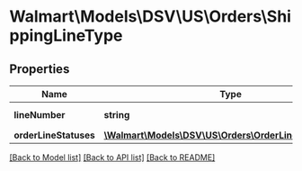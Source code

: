 # Walmart\Models\DSV\US\Orders\ShippingLineType

## Properties

Name | Type | Description | Notes
------------ | ------------- | ------------- | -------------
**lineNumber** | **string** | orderLine number |
**orderLineStatuses** | [**\Walmart\Models\DSV\US\Orders\OrderLineStatusesType**](OrderLineStatusesType.md) |  |


[[Back to Model list]](./) [[Back to API list]](../../../../../README.md#supported-apis) [[Back to README]](../../../../../README.md)
